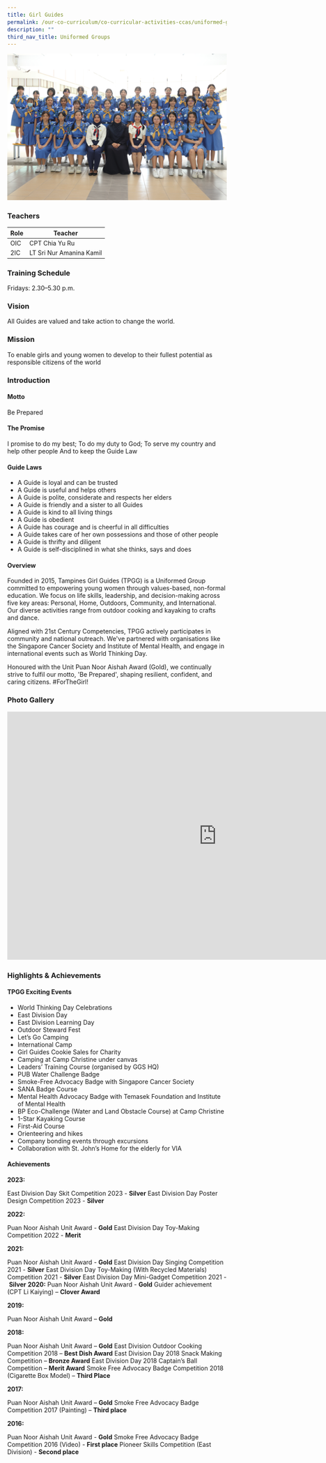 ```yaml
---
title: Girl Guides
permalink: /our-co-curriculum/co-curricular-activities-ccas/uniformed-groups/girl-guides/
description: ""
third_nav_title: Uniformed Groups
---
```

![](/images/2023_girl%20guides_03.jpg)

### Teachers

| Role | Teacher |
|---|---|
| OIC | CPT Chia Yu Ru |
| 2IC | LT Sri Nur Amanina Kamil |

### Training Schedule 
Fridays: 2.30–5.30 p.m.

### Vision 
All Guides are valued and take action to change the world.

### Mission 
To enable girls and young women to develop to their fullest potential as responsible citizens of the world

### Introduction 
#### Motto
Be Prepared
#### The Promise
I promise to do my best;
To do my duty to God;
To serve my country and help other people
And to keep the Guide Law
#### Guide Laws
*   A Guide is loyal and can be trusted
*   A Guide is useful and helps others
*   A Guide is polite, considerate and respects her elders
*   A Guide is friendly and a sister to all Guides
*   A Guide is kind to all living things
*   A Guide is obedient
*   A Guide has courage and is cheerful in all difficulties
*   A Guide takes care of her own possessions and those of other people
*   A Guide is thrifty and diligent
*   A Guide is self-disciplined in what she thinks, says and does

#### Overview
Founded in 2015, Tampines Girl Guides (TPGG) is a Uniformed Group committed to empowering young women through values-based, non-formal education. We focus on life skills, leadership, and decision-making across five key areas: Personal, Home, Outdoors, Community, and International. Our diverse activities range from outdoor cooking and kayaking to crafts and dance.

Aligned with 21st Century Competencies, TPGG actively participates in community and national outreach. We've partnered with organisations like the Singapore Cancer Society and Institute of Mental Health, and engage in international events such as World Thinking Day.

Honoured with the Unit Puan Noor Aishah Award (Gold), we continually strive to fulfil our motto, 'Be Prepared', shaping resilient, confident, and caring citizens. #ForTheGirl!

### Photo Gallery 
<iframe src="https://docs.google.com/presentation/d/e/2PACX-1vSFMv1A8HrUmWOS3dhK7558vjr8T3FvsUPZ0--n1KqT3l764bzu2Ar8Y12O2CpN1CaMSSpQFXXeSfxD/embed?start=true&amp;loop=true&amp;delayms=3000" frameborder="0" width="960" height="569" allowfullscreen="true"></iframe>

### Highlights &amp; Achievements
#### TPGG Exciting Events
*   World Thinking Day Celebrations
*   East Division Day
*   East Division Learning Day
*   Outdoor Steward Fest
*   Let’s Go Camping
*   International Camp
*   Girl Guides Cookie Sales for Charity
*   Camping at Camp Christine under canvas
*   Leaders’ Training Course (organised by GGS HQ)
*   PUB Water Challenge Badge
*   Smoke-Free Advocacy Badge with Singapore Cancer Society
*   SANA Badge Course
*   Mental Health Advocacy Badge with Temasek Foundation and Institute of Mental Health
*   BP Eco-Challenge (Water and Land Obstacle Course) at Camp Christine
*   1-Star Kayaking Course
*   First-Aid Course
*   Orienteering and hikes
*   Company bonding events through excursions
*   Collaboration with St. John’s Home for the elderly for VIA
#### Achievements
**2023:**

East Division Day Skit Competition 2023 -&nbsp;**Silver**
East Division Day Poster Design Competition 2023 -&nbsp;**Silver**

**2022:**

Puan Noor Aishah Unit Award -&nbsp;**Gold**
East Division Day Toy-Making Competition 2022 -&nbsp;**Merit**

**2021:**

Puan Noor Aishah Unit Award -&nbsp;**Gold**
East Division Day Singing Competition 2021 -&nbsp;**Silver**
East Division Day Toy-Making (With Recycled Materials) Competition 2021 -&nbsp;**Silver**
East Division Day Mini-Gadget Competition 2021 -&nbsp;**Silver**
**2020:**
Puan Noor Aishah Unit Award -&nbsp;**Gold**
Guider achievement (CPT Li Kaiying)&nbsp;–&nbsp;**Clover Award**

**2019:**

Puan Noor Aishah Unit Award –&nbsp;**Gold**

**2018:**

Puan Noor Aishah Unit Award –&nbsp;**Gold**
East Division Outdoor Cooking Competition 2018 –&nbsp;**Best Dish Award**
East Division Day 2018 Snack Making Competition –&nbsp;**Bronze Award**
East Division Day 2018 Captain’s Ball Competition –&nbsp;**Merit Award**
Smoke Free Advocacy Badge Competition 2018 (Cigarette Box Model) –&nbsp;**Third Place**

**2017:**

Puan Noor Aishah Unit Award –&nbsp;**Gold**
Smoke Free Advocacy Badge Competition 2017 (Painting) –&nbsp;**Third place**

**2016:**

Puan Noor Aishah Unit Award -&nbsp;**Gold**
Smoke Free Advocacy Badge Competition 2016 (Video) -&nbsp;**First place**
Pioneer Skills Competition (East Division) -&nbsp;**Second place**
